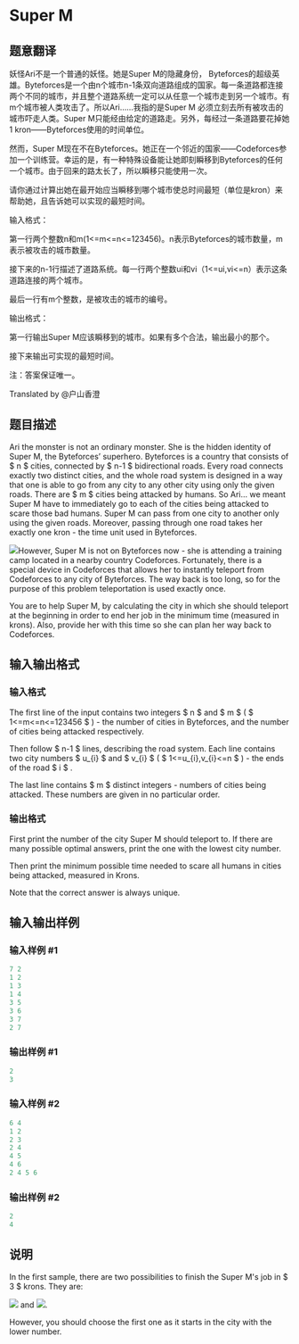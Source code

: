 # Super M

## 题意翻译

妖怪Ari不是一个普通的妖怪。她是Super M的隐藏身份， Byteforces的超级英雄。Byteforces是一个由n个城市n-1条双向道路组成的国家。每一条道路都连接两个不同的城市，并且整个道路系统一定可以从任意一个城市走到另一个城市。有m个城市被人类攻击了。所以Ari……我指的是Super M 必须立刻去所有被攻击的城市吓走人类。Super M只能经由给定的道路走。另外，每经过一条道路要花掉她1 kron——Byteforces使用的时间单位。

然而，Super M现在不在Byteforces。她正在一个邻近的国家——Codeforces参加一个训练营。幸运的是，有一种特殊设备能让她即刻瞬移到Byteforces的任何一个城市。由于回来的路太长了，所以瞬移只能使用一次。

请你通过计算出她在最开始应当瞬移到哪个城市使总时间最短（单位是kron）来帮助她，且告诉她可以实现的最短时间。

输入格式：

第一行两个整数n和m(1<=m<=n<=123456)。n表示Byteforces的城市数量，m表示被攻击的城市数量。

接下来的n-1行描述了道路系统。每一行两个整数ui和vi（1<=ui,vi<=n）表示这条道路连接的两个城市。

最后一行有m个整数，是被攻击的城市的编号。

输出格式：

第一行输出Super M应该瞬移到的城市。如果有多个合法，输出最小的那个。

接下来输出可实现的最短时间。

注：答案保证唯一。

Translated by @户山香澄

## 题目描述

Ari the monster is not an ordinary monster. She is the hidden identity of Super M, the Byteforces’ superhero. Byteforces is a country that consists of $ n $ cities, connected by $ n-1 $ bidirectional roads. Every road connects exactly two distinct cities, and the whole road system is designed in a way that one is able to go from any city to any other city using only the given roads. There are $ m $ cities being attacked by humans. So Ari... we meant Super M have to immediately go to each of the cities being attacked to scare those bad humans. Super M can pass from one city to another only using the given roads. Moreover, passing through one road takes her exactly one kron - the time unit used in Byteforces.

![](https://cdn.luogu.com.cn/upload/vjudge_pic/CF592D/56ad621cd6030e31dd330e89c0a8c84a229488d5.png)However, Super M is not on Byteforces now - she is attending a training camp located in a nearby country Codeforces. Fortunately, there is a special device in Codeforces that allows her to instantly teleport from Codeforces to any city of Byteforces. The way back is too long, so for the purpose of this problem teleportation is used exactly once.

You are to help Super M, by calculating the city in which she should teleport at the beginning in order to end her job in the minimum time (measured in krons). Also, provide her with this time so she can plan her way back to Codeforces.

## 输入输出格式

### 输入格式

The first line of the input contains two integers $ n $ and $ m $ ( $ 1<=m<=n<=123456 $ ) - the number of cities in Byteforces, and the number of cities being attacked respectively.

Then follow $ n-1 $ lines, describing the road system. Each line contains two city numbers $ u_{i} $ and $ v_{i} $ ( $ 1<=u_{i},v_{i}<=n $ ) - the ends of the road $ i $ .

The last line contains $ m $ distinct integers - numbers of cities being attacked. These numbers are given in no particular order.

### 输出格式

First print the number of the city Super M should teleport to. If there are many possible optimal answers, print the one with the lowest city number.

Then print the minimum possible time needed to scare all humans in cities being attacked, measured in Krons.

Note that the correct answer is always unique.

## 输入输出样例

### 输入样例 #1

```cpp
7 2
1 2
1 3
1 4
3 5
3 6
3 7
2 7

```
### 输出样例 #1

```cpp
2
3

```
### 输入样例 #2

```cpp
6 4
1 2
2 3
2 4
4 5
4 6
2 4 5 6

```
### 输出样例 #2

```cpp
2
4

```
## 说明

In the first sample, there are two possibilities to finish the Super M's job in $ 3 $ krons. They are:

![](https://cdn.luogu.com.cn/upload/vjudge_pic/CF592D/1e0931f0ee430eed74c20346afbbffa12e1171b1.png) and ![](https://cdn.luogu.com.cn/upload/vjudge_pic/CF592D/3d215bf3b44e51bded5f8987ac4bd264a82b6423.png).

However, you should choose the first one as it starts in the city with the lower number.

